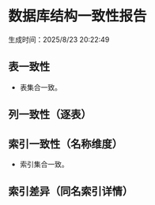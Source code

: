 # 数据库结构一致性报告

生成时间：2025/8/23 20:22:49

## 表一致性

- 表集合一致。

## 列一致性（逐表）


## 索引一致性（名称维度）

- 索引集合一致。

## 索引差异（同名索引详情）


